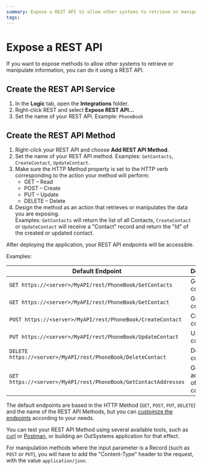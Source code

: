 ```yaml
---
summary: Expose a REST API to allow other systems to retrieve or manipulate information.
tags: 
---
```


# Expose a REST API

If you want to expose methods to allow other systems to retrieve or manipulate information, you can do it using a REST API.

## Create the REST API Service

1. In the **Logic** tab, open the **Integrations** folder. 
1. Right-click REST and select **Expose REST API...** 
1. Set the name of your REST API. Example: `PhoneBook` 

## Create the REST API Method

1. Right-click your REST API and choose **Add REST API Method**. 
1. Set the name of your REST API method. Examples: `GetContacts`, `CreateContact`, `UpdateContact`. 
1. Make sure the HTTP Method property is set to the HTTP verb corresponding to the action your method will perform:  
    * GET – Read 
    * POST – Create 
    * PUT – Update 
    * DELETE – Delete 
1. Design the method as an action that retrieves or manipulates the data you are exposing.  
    Examples: `GetContacts` will return the list of all Contacts, `CreateContact` or `UpdateContact` will receive a "Contact" record and return the "Id" of the created or updated contact. 

After deploying the application, your REST API endpoints will be accessible.

Examples:

Default Endpoint | Description  
---|---  
`GET https://<server>/MyAPI/rest/PhoneBook/GetContacts` | Gets all contacts.
`GET https://<server>/MyAPI/rest/PhoneBook/GetContact` | Gets a contact.
`POST https://<server>/MyAPI/rest/PhoneBook/CreateContact` | Creates a contact.
`PUT https://<server>/MyAPI/rest/PhoneBook/UpdateContact` | Updates a contact.
`DELETE https://<server>/MyAPI/rest/PhoneBook/DeleteContact` | Deletes a contact.
`GET https://<server>/MyAPI/rest/PhoneBook/GetContactAddresses` | Gets all addresses of a contact.
  
The default endpoints are based in the HTTP Method (`GET`, `POST`, `PUT`, `DELETE`) and the name of the REST API Methods, but you can [customize the endpoints](<customize-rest-urls.md>) according to your needs.

You can test your REST API Method using several available tools, such as [curl](https://curl.haxx.se/) or [Postman](https://www.getpostman.com), or building an OutSystems application for that effect.

For manipulation methods where the input parameter is a Record (such as `POST` or `PUT`), you will have to add the "Content-Type" header to the request, with the value `application/json`.
